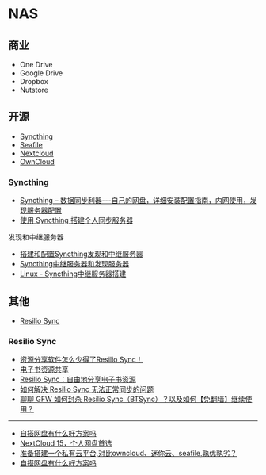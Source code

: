 # NAS

## 商业

- One Drive
- Google Drive
- Dropbox
- Nutstore

## 开源

- [Syncthing](https://syncthing.net/)
- [Seafile](https://www.seafile.com/home/)
- [Nextcloud](https://nextcloud.com)
- [OwnCloud](https://owncloud.org/)

### [Syncthing](https://syncthing.net/)

- [Syncthing – 数据同步利器---自己的网盘，详细安装配置指南，内网使用，发现服务器配置](https://www.cnblogs.com/jackadam/p/8568833.html)
- [使用 Syncthing 搭建个人同步服务器](https://www.shephe.com/2019/07/use-syncthing-to-synchronize-your-own-files/)

发现和中继服务器

- [搭建和配置Syncthing发现和中继服务器](https://segmentfault.com/a/1190000017273107)
- [Syncthing中继服务器和发现服务器](https://zhuanlan.zhihu.com/p/89776195)
- [Linux - Syncthing中继服务器搭建](https://www.chancel.cn/articleContent/22)

## 其他

- [Resilio Sync](https://www.resilio.com/)

### Resilio Sync

- [资源分享软件怎么少得了Resilio Sync！](https://zhuanlan.zhihu.com/p/44529016)
- [电子书资源共享](https://bookfere.com/share)
- [Resilio Sync：自由地分享电子书资源](https://bookfere.com/post/347.html)
- [如何解决 Resilio Sync 无法正常同步的问题](https://bookfere.com/post/581.html)
- [聊聊 GFW 如何封杀 Resilio Sync（BTSync）？以及如何【免翻墙】继续使用？](https://program-think.blogspot.com/2017/08/GFW-Resilio-Sync.html)

---

- [自搭网盘有什么好方案吗](https://www.v2ex.com/t/370780)
- [NextCloud 15，个人网盘首选](https://www.v2ex.com/t/530865)
- [准备搭建一个私有云平台,对比owncloud、迷你云、seafile,孰优孰劣？](https://www.zhihu.com/question/46318905)
- [自搭网盘有什么好方案吗](https://www.v2ex.com/t/370780)
